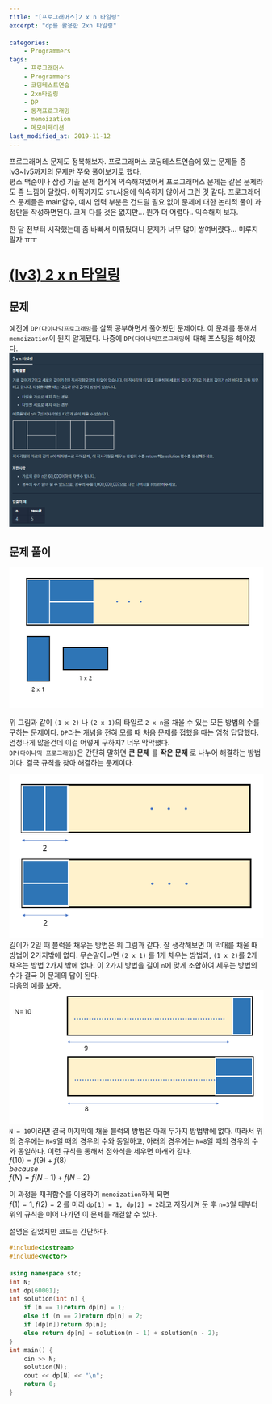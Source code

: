 ```yaml
---
title: "[프로그래머스]2 x n 타일링"
excerpt: "dp를 활용한 2xn 타일링"

categories:
    - Programmers
tags:
    - 프로그래머스
    - Programmers
    - 코딩테스트연습
    - 2xn타일링
    - DP
    - 동적프로그래밍
    - memoization
    - 메모이제이션  
last_modified_at: 2019-11-12
---  
```

프로그래머스 문제도 정복해보자. 프로그래머스 코딩테스트연습에 있는 문제들 중 lv3~lv5까지의 문제만 쭈욱 풀어보기로 했다.  
평소 백준이나 삼성 기출 문제 형식에 익숙해져있어서 프로그래머스 문제는 같은 문제라도 좀 느낌이 달랐다. 아직까지도 `STL`사용에 익숙하지 않아서 그런 것 같다. 프로그래머스 문제들은 main함수, 예시 입력 부분은 건드릴 필요 없이 문제에 대한 논리적 풀이 과정만을 작성하면된다. 크게 다를 것은 없지만... 뭔가 더 어렵다.. 익숙해져 보자.  
  
한 달 전부터 시작했는데 좀 바빠서 미뤄뒀더니 문제가 너무 많이 쌓여버렸다... 미루지말자 ㅠㅜ  
  
# [(lv3) 2 x n 타일링](https://programmers.co.kr/learn/courses/30/lessons/12900)   

  
## 문제
예전에 `DP(다이나믹프로그래밍`를 살짝 공부하면서 풀어봤던 문제이다. 이 문제를 통해서 `memoization`이 뭔지 알게됐다. 나중에 `DP(다이나믹프로그래밍`에 대해 포스팅을 해야겠다.  
[![](/assets/Programmers/2019-11-12-Programmers-2xn-tiling-img01.png)](/assets/Programmers/2019-11-12-Programmers-2xn-tiling-img01.png)  
  
## 문제 풀이  
[![](/assets/Programmers/2019-11-12-Programmers-2xn-tiling-img02.png)](/assets/Programmers/2019-11-12-Programmers-2xn-tiling-img02.png)
  
위 그림과 같이 `(1 x 2)` 나 `(2 x 1)`의 타일로 `2 x n`을 채울 수 있는 모든 방법의 수를 구하는 문제이다. `DP`라는 개념을 전혀 모를 때 처음 문제를 접했을 때는 엄청 답답했다. 엄청나게 많을건데 이걸 어떻게 구하지? 너무 막막했다.  
`DP(다이나믹 프로그래밍)`은 간단히 말하면 __큰 문제__ 를 __작은 문제__ 로 나누어 해결하는 방법이다. 결국 규칙을 찾아 해결하는 문제이다.  
  
[![](/assets/Programmers/2019-11-12-Programmers-2xn-tiling-img03.png)](/assets/Programmers/2019-11-12-Programmers-2xn-tiling-img03.png)   
길이가 2일 때 블럭을 채우는 방법은 위 그림과 같다. 잘 생각해보면 이 막대를 채울 때 방법이 2가지밖에 없다. 무슨말이냐면 `(2 x 1)` 를 1개 채우는 방법과, `(1 x 2)`를 2개 채우는 방법 2가지 밖에 없다. 이 2가지 방법을 길이 `n`에 맞게 조합하여 세우는 방법의 수가 결국 이 문제의 답이 된다.  
다음의 예를 보자.  
[![](/assets/Programmers/2019-11-12-Programmers-2xn-tiling-img04.png)](/assets/Programmers/2019-11-12-Programmers-2xn-tiling-img04.png)  
`N = 10`이라면 결국 마지막에 채울 블럭의 방법은 아래 두가지 방법밖에 없다. 따라서 위의 경우에는 `N=9`일 때의 경우의 수와 동일하고, 아래의 경우에는 `N=8`일 때의 경우의 수와 동일하다. 이런 규칙을 통해서 점화식을 세우면
아래와 같다.  
$f(10) = f(9) + f(8)$  
$because$  
$f(N) = f(N-1) + f(N-2)$  
  
이 과정을 재귀함수를 이용하여 `memoization`하게 되면   
$f(1) = 1, f(2) = 2$ 를 미리 `dp[1] = 1, dp[2] = 2`라고 저장시켜 둔 후 `n=3`일 때부터 위의 규칙을 이어 나가면 이 문제를 해결할 수 있다.  
  

설명은 길었지만 코드는 간단하다.  
```cpp
#include<iostream>
#include<vector>

using namespace std;
int N;
int dp[60001];
int solution(int n) {
	if (n == 1)return dp[n] = 1;
	else if (n == 2)return dp[n] = 2;
	if (dp[n])return dp[n];
	else return dp[n] = solution(n - 1) + solution(n - 2);
}
int main() {
	cin >> N;
	solution(N);
	cout << dp[N] << "\n";
	return 0;
}
```
